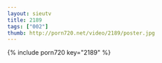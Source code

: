 ```yaml
--- 
layout: sieutv
title: 2189
tags: ["002"]
thumb: http://porn720.net/video/2189/poster.jpg
---
```

{% include porn720 key="2189" %} 
